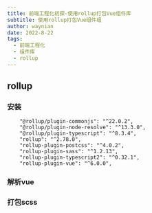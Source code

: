 ```yaml
---
title: 前端工程化初探-使用rollup打包Vue组件库
subtitle: 使用rollup打包Vue组件组
author: waynian
date: 2022-8-22
tags: 
  - 前端工程化
  - 组件库
  - rollup
---
```



## rollup

### 安装
```shell
    "@rollup/plugin-commonjs": "^22.0.2",
    "@rollup/plugin-node-resolve": "^13.3.0",
    "@rollup/plugin-typescript": "^8.3.4",
    "rollup": "^2.78.0",
    "rollup-plugin-postcss": "^4.0.2",
    "rollup-plugin-sass": "^1.2.13",
    "rollup-plugin-typescript2": "^0.32.1",
    "rollup-plugin-vue": "^6.0.0",
```

### 解析vue

### 打包scss